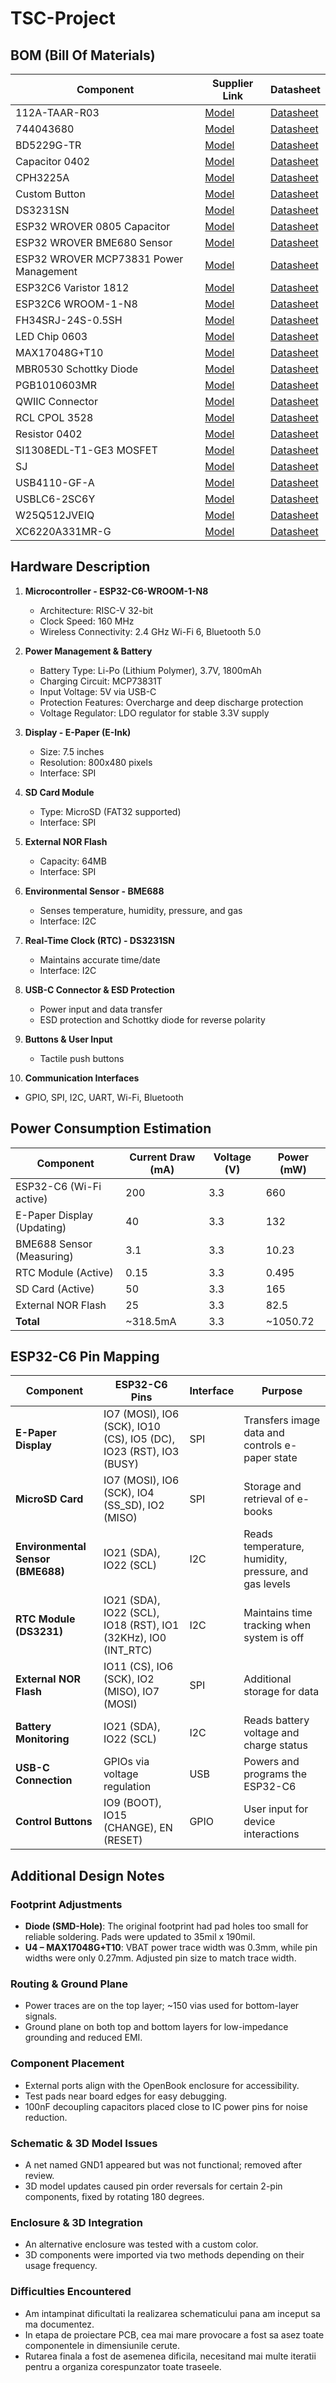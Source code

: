 # TSC-Project

## BOM (Bill Of Materials)

| Component             | Supplier Link                                                                                             | Datasheet                                                                                         |
|-----------------------|-----------------------------------------------------------------------------------------------------------|----------------------------------------------------------------------------------------------------|
| 112A-TAAR-R03         | [Model](https://store.comet.srl.ro/Catalogue/Product/43497/)                                             | [Datasheet](https://www.snapeda.com/parts/112A-TAAR-R03/Attend/datasheet/)                        |
| 744043680             | [Model](https://ro.mouser.com/ProductDetail/Wurth-Elektronik/744043680?qs=PGXP4M47uW6VkZq%252BkzjrHA%3D%3D)| [Datasheet](https://www.we-online.com/components/products/datasheet/744043680.pdf)                |
| BD5229G-TR            | [Model](https://componentsearchengine.com/part-view/BD5229G-TR/ROHM%20Semiconductor)                     | [Datasheet](https://fscdn.rohm.com/en/products/databook/datasheet/ic/power/voltage_detector/bd52xxg-e.pdf) |
| Capacitor 0402        | [Model](https://ro.mouser.com/c/passive-components/capacitors/ceramic-capacitors/?q=CC0402&srsltid=AfmBOoogjqwwed3xvp6V5-bfVkRuawirfMcnAC47L-UQdC3mnXJk097M) | [Datasheet](https://componentsearchengine.com/Datasheets/2/CC0402MRX5R5BB106.pdf)                  |
| CPH3225A              | [Model](https://www.snapeda.com/parts/CPH3225A/Seiko+Instruments/view-part/?ref=snap)                    | [Datasheet](https://www.snapeda.com/parts/CPH3225A/Seiko%20Instruments/datasheet/)                |
| Custom Button         | [Model](https://industry.panasonic.com/global/en/products/control/switch/light-touch/number/evqpuj02k)    | [Datasheet](https://industry.panasonic.com/global/en/downloads?tab=catalog&small_g_cd=203&part_no=EVQPUJ02K) |
| DS3231SN              | [Model](https://www.snapeda.com/parts/DS3231SN%23/Analog+Devices/view-part/?ref=eda)                    | [Datasheet](https://www.snapeda.com/parts/DS3231SN%23/Analog%20Devices/datasheet/)                |
| ESP32 WROVER 0805 Capacitor | [Model](https://componentsearchengine.com/part-view/ESP32-WROVER-IB/Espressif%20Systems)          | [Datasheet](https://4donline.ihs.com/images/VipMasterIC/IC/ESPS/ESPS-S-A0016256762/ESPS-S-A0016256762-1.pdf?hkey=EF798316E3902B6ED9A73243A3159BB0)                                                                                      |
| ESP32 WROVER BME680 Sensor | [Model](https://www.snapeda.com/parts/BME680/Bosch/view-part/?welcome=home)                        | [Datasheet](https://www.bosch-sensortec.com/media/boschsensortec/downloads/datasheets/bst-bme680-ds001.pdf) |
| ESP32 WROVER MCP73831 Power Management | [Model](https://www.snapeda.com/parts/BME680/Bosch/view-part/?welcome=home)             | [Datasheet](https://www.snapeda.com/parts/MCP73831T-2ACI/OT/Microchip/datasheet/)                  |
| ESP32C6 Varistor 1812 | [Model](https://componentsearchengine.com/part-view/ESP32-C6-MINI-1-H4/Espressif%20Systems)           | [Datasheet](https://4donline.ihs.com/images/VipMasterIC/IC/ESPS/ESPS-S-A0018537656/ESPS-S-A0018537656-1.pdf?hkey=EF798316E3902B6ED9A73243A3159BB0)                                                                                      |
| ESP32C6 WROOM-1-N8    | [Model](https://www.snapeda.com/parts/ESP32-C6-WROOM-1-N8/Espressif+Systems/view-part/?ref=eda)         | [Datasheet](https://www.snapeda.com/parts/ESP32-C6-WROOM-1-N8/Espressif%20Systems/datasheet/)      |
| FH34SRJ-24S-0.5SH     | [Model](https://ro.mouser.com/ProductDetail/Hirose-Connector/FH34SRJ-24S-0.5SH99?qs=vcbW%252B4%252BSTIpKBl5ap9J8Fw%3D%3D) | [Datasheet](https://www.snapeda.com/parts/FH34SRJ-24S-0.5SH(99)/Hirose%20Connector/datasheet/)    |
| LED Chip 0603         | [Model](https://www.snapeda.com/parts/KP-1608SURCK/Kingbright/view-part/?ref=search&t=LED%200603)        | [Datasheet](https://www.snapeda.com/parts/KP-1608SURCK/Kingbright/datasheet/)                     |
| MAX17048G+T10         | [Model](https://www.snapeda.com/parts/MAX17048G+T10/Analog+Devices/view-part/?ref=eda)                  | [Datasheet](https://www.snapeda.com/parts/MAX17048G+T10/Analog%20Devices/datasheet/)              |
| MBR0530 Schottky Diode| [Model](https://www.snapeda.com/parts/MBR0530/Onsemi/view-part/?ref=snap)                               | [Datasheet](https://www.snapeda.com/parts/MBR0530/ON%20Semiconductor/datasheet/)                   |
| PGB1010603MR          | [Model](https://www.snapeda.com/parts/PGB1010603MR/Littelfuse/view-part/?ref=eda)                       | [Datasheet](https://www.snapeda.com/parts/PGB1010603MR/Littelfuse%20Inc./datasheet/)               |
| QWIIC Connector       | [Model](https://www.snapeda.com/parts/PRT-14417/SparkFun/view-part/)                                    | [Datasheet](https://www.snapeda.com/parts/PRT-14417/SparkFun%20Electronics/datasheet/)             |
| RCL CPOL 3528         | [Model](https://www.snapeda.com/parts/CPH3225A/Seiko+Instruments/view-part/?ref=eda)                    | [Datasheet](https://s3.amazonaws.com/snapeda/datasheet/TAJB475K025RNJ_AVX.pdf)                     |
| Resistor 0402         | [Model](https://grabcad.com/library/resistor-0402-1)                                                     | [Datasheet](https://www.yageo.com/upload/media/product/products/datasheet/rchip/PYu-RC_Group_51_RoHS_L_12.pdf) |
| SI1308EDL-T1-GE3 MOSFET | [Model](https://www.snapeda.com/parts/SI1308EDL-T1-GE3/Vishay+Siliconix/view-part/?welcome=home&ref=eda) | [Datasheet](https://www.snapeda.com/parts/SI1308EDL-T1-GE3/Vishay%20Siliconix/datasheet/)         |
| SJ                    | [Model](https://grabcad.com/library/solder-jumpers-1)                                                    | [Datasheet]()                                                                                      |
| USB4110-GF-A          | [Model](https://componentsearchengine.com/part-view/USB4110-GF-A/GCT%20(GLOBAL%20CONNECTOR%20TECHNOLOGY))| [Datasheet](https://gct.co/files/drawings/usb4110.pdf)                                             |
| USBLC6-2SC6Y          | [Model](https://www.snapeda.com/parts/USBLC6-2SC6Y/STMicroelectronics/view-part/?welcome=home&ref=eda)  | [Datasheet](https://www.snapeda.com/parts/USBLC6-2SC6Y/STMicroelectronics/datasheet/)              |
| W25Q512JVEIQ          | [Model](https://www.snapeda.com/parts/W25Q512JVEIQ/Winbond+Electronics/view-part/?ref=eda)              | [Datasheet](https://www.winbond.com/resource-files/W25Q512JV%20SPI%20RevB%2006252019%20KMS.pdf)    |
| XC6220A331MR-G        | [Model](https://componentsearchengine.com/part-view/XC6220A331MR-G/Torex)                                | [Datasheet](https://product.torexsemi.com/system/files/series/xc6220.pdf)                          |

## Hardware Description

1. **Microcontroller - ESP32-C6-WROOM-1-N8**  
   - Architecture: RISC-V 32-bit  
   - Clock Speed: 160 MHz  
   - Wireless Connectivity: 2.4 GHz Wi-Fi 6, Bluetooth 5.0  

2. **Power Management & Battery**  
   - Battery Type: Li-Po (Lithium Polymer), 3.7V, 1800mAh  
   - Charging Circuit: MCP73831T  
   - Input Voltage: 5V via USB-C  
   - Protection Features: Overcharge and deep discharge protection  
   - Voltage Regulator: LDO regulator for stable 3.3V supply  

3. **Display - E-Paper (E-Ink)**  
   - Size: 7.5 inches  
   - Resolution: 800x480 pixels  
   - Interface: SPI  

4. **SD Card Module**  
   - Type: MicroSD (FAT32 supported)  
   - Interface: SPI  

5. **External NOR Flash**  
   - Capacity: 64MB  
   - Interface: SPI  

6. **Environmental Sensor - BME688**  
   - Senses temperature, humidity, pressure, and gas  
   - Interface: I2C  

7. **Real-Time Clock (RTC) - DS3231SN**  
   - Maintains accurate time/date  
   - Interface: I2C  

8. **USB-C Connector & ESD Protection**  
   - Power input and data transfer  
   - ESD protection and Schottky diode for reverse polarity  

9. **Buttons & User Input**  
   - Tactile push buttons  

10. **Communication Interfaces**  
   - GPIO, SPI, I2C, UART, Wi-Fi, Bluetooth  

## Power Consumption Estimation

| Component                | Current Draw (mA) | Voltage (V) | Power (mW) |
|--------------------------|------------------|-------------|------------|
| ESP32-C6 (Wi-Fi active)  | 200              | 3.3         | 660        |
| E-Paper Display (Updating) | 40             | 3.3         | 132        |
| BME688 Sensor (Measuring)  | 3.1            | 3.3         | 10.23      |
| RTC Module (Active)      | 0.15            | 3.3         | 0.495      |
| SD Card (Active)         | 50              | 3.3         | 165        |
| External NOR Flash       | 25              | 3.3         | 82.5       |
| **Total**                | ~318.5mA        | 3.3         | ~1050.72   |

## ESP32-C6 Pin Mapping

| Component                      | ESP32-C6 Pins                           | Interface | Purpose                                                    |
|--------------------------------|-----------------------------------------|----------|------------------------------------------------------------|
| **E-Paper Display**            | IO7 (MOSI), IO6 (SCK), IO10 (CS), IO5 (DC), IO23 (RST), IO3 (BUSY) | SPI  | Transfers image data and controls e-paper state           |
| **MicroSD Card**               | IO7 (MOSI), IO6 (SCK), IO4 (SS_SD), IO2 (MISO)                   | SPI  | Storage and retrieval of e-books                          |
| **Environmental Sensor (BME688)** | IO21 (SDA), IO22 (SCL)                | I2C      | Reads temperature, humidity, pressure, and gas levels     |
| **RTC Module (DS3231)**        | IO21 (SDA), IO22 (SCL), IO18 (RST), IO1 (32KHz), IO0 (INT_RTC)    | I2C      | Maintains time tracking when system is off                |
| **External NOR Flash**         | IO11 (CS), IO6 (SCK), IO2 (MISO), IO7 (MOSI)                      | SPI  | Additional storage for data                               |
| **Battery Monitoring**         | IO21 (SDA), IO22 (SCL)                | I2C      | Reads battery voltage and charge status                   |
| **USB-C Connection**           | GPIOs via voltage regulation           | USB      | Powers and programs the ESP32-C6                          |
| **Control Buttons**            | IO9 (BOOT), IO15 (CHANGE), EN (RESET)  | GPIO     | User input for device interactions                        |

## Additional Design Notes

### Footprint Adjustments
- **Diode (SMD-Hole)**: The original footprint had pad holes too small for reliable soldering. Pads were updated to 35mil x 190mil.  
- **U4 – MAX17048G+T10**: VBAT power trace width was 0.3mm, while pin widths were only 0.27mm. Adjusted pin size to match trace width.

### Routing & Ground Plane
- Power traces are on the top layer; ~150 vias used for bottom-layer signals.  
- Ground plane on both top and bottom layers for low-impedance grounding and reduced EMI.

### Component Placement
- External ports align with the OpenBook enclosure for accessibility.  
- Test pads near board edges for easy debugging.  
- 100nF decoupling capacitors placed close to IC power pins for noise reduction.

### Schematic & 3D Model Issues
- A net named GND1 appeared but was not functional; removed after review.  
- 3D model updates caused pin order reversals for certain 2-pin components, fixed by rotating 180 degrees.

### Enclosure & 3D Integration
- An alternative enclosure was tested with a custom color.  
- 3D components were imported via two methods depending on their usage frequency.

### Difficulties Encountered
- Am intampinat dificultati la realizarea schematicului pana am inceput sa ma documentez.  
- In etapa de proiectare PCB, cea mai mare provocare a fost sa asez toate componentele in dimensiunile cerute.  
- Rutarea finala a fost de asemenea dificila, necesitand mai multe iteratii pentru a organiza corespunzator toate traseele.

